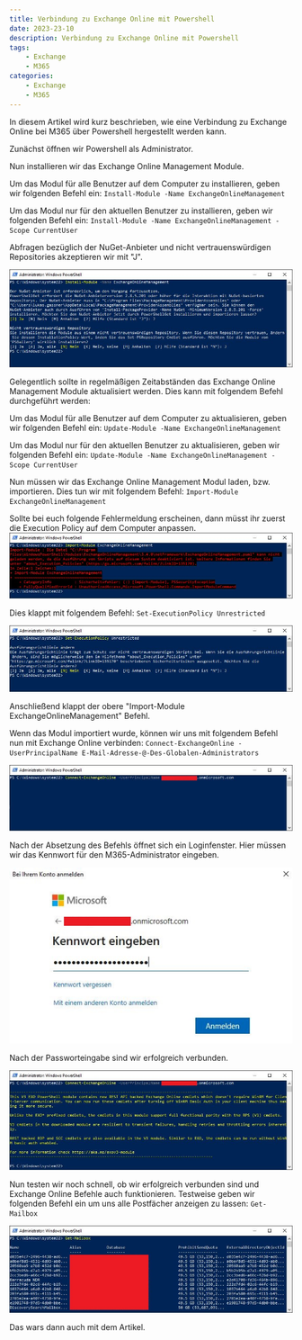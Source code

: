 ```yaml
---
title: Verbindung zu Exchange Online mit Powershell
date: 2023-23-10
description: Verbindung zu Exchange Online mit Powershell
tags: 
    - Exchange
    - M365
categories:
    - Exchange
    - M365
---
```


<!--more-->

In diesem Artikel wird kurz beschrieben, wie eine Verbindung zu Exchange Online bei M365 über Powershell hergestellt werden kann.

Zunächst öffnen wir Powershell als Administrator.

Nun installieren wir das Exchange Online Management Module.

Um das Modul für alle Benutzer auf dem Computer zu installieren, geben wir folgenden Befehl ein:
`Install-Module -Name ExchangeOnlineManagement`

Um das Modul nur für den aktuellen Benutzer zu installieren, geben wir folgenden Befehl ein:
`Install-Module -Name ExchangeOnlineManagement -Scope CurrentUser`

Abfragen bezüglich der NuGet-Anbieter und nicht vertrauenswürdigen Repositories akzeptieren wir mit "J".

![So sollte die Ausgabe aussehen](Connect_Exchange_Online_1.jpg)

Gelegentlich sollte in regelmäßigen Zeitabständen das Exchange Online Management Module aktualisiert werden.
Dies kann mit folgendem Befehl durchgeführt werden:

Um das Modul für alle Benutzer auf dem Computer zu aktualisieren, geben wir folgenden Befehl ein:
`Update-Module -Name ExchangeOnlineManagement`

Um das Modul nur für den aktuellen Benutzer zu aktualisieren, geben wir folgenden Befehl ein:
`Update-Module -Name ExchangeOnlineManagement -Scope CurrentUser`


Nun müssen wir das Exchange Online Management Modul laden, bzw. importieren.
Dies tun wir mit folgendem Befehl:
`Import-Module ExchangeOnlineManagement`

Sollte bei euch folgende Fehlermeldung erscheinen, dann müsst ihr zuerst die Execution Policy auf dem Computer anpassen.
![Fehlermeldung bezüglich Scripts](Connect_Exchange_Online_2.jpg)

Dies klappt mit folgendem Befehl:
`Set-ExecutionPolicy Unrestricted`

![Anpassung Execution Policy](Connect_Exchange_Online_3.jpg)

Anschließend klappt der obere "Import-Module ExchangeOnlineManagement" Befehl.


Wenn das Modul importiert wurde, können wir uns mit folgendem Befehl nun mit Exchange Online verbinden:
`Connect-ExchangeOnline -UserPrincipalName E-Mail-Adresse-@-Des-Globalen-Administrators`

![Verbindung zu Exchange Online herstellen](Connect_Exchange_Online_4.jpg)

Nach der Absetzung des Befehls öffnet sich ein Loginfenster. Hier müssen wir das Kennwort für den M365-Administrator eingeben.

![Loginfenster M365](Connect_Exchange_Online_5.jpg)


Nach der Passworteingabe sind wir erfolgreich verbunden.

![So sollte Powershell nach erfolgreichem Login bei M365 aussehen](Connect_Exchange_Online_6.jpg)

Nun testen wir noch schnell, ob wir erfolgreich verbunden sind und Exchange Online Befehle auch funktionieren.
Testweise geben wir folgenden Befehl ein um uns alle Postfächer anzeigen zu lassen:
`Get-Mailbox`

![Erfolgreiche Abfrage](Connect_Exchange_Online_7.jpg)

Das wars dann auch mit dem Artikel.